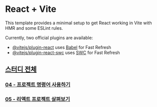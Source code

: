 # React + Vite

This template provides a minimal setup to get React working in Vite with HMR and some ESLint rules.

Currently, two official plugins are available:

- [@vitejs/plugin-react](https://github.com/vitejs/vite-plugin-react/blob/main/packages/plugin-react/README.md) uses [Babel](https://babeljs.io/) for Fast Refresh
- [@vitejs/plugin-react-swc](https://github.com/vitejs/vite-plugin-react-swc) uses [SWC](https://swc.rs/) for Fast Refresh

## [스터디 전체](https://ordinary-mailman-de7.notion.site/React-first-project-14aee4b4de2480d992ecd9726ff95b8c?pvs=4)

### [04 - 프로젝트 명령어 사용하기](https://ordinary-mailman-de7.notion.site/04-14aee4b4de2480ce8ee7f44dd4338bce?pvs=4)

### [05 - 리액트 프로젝트 살펴보기](https://ordinary-mailman-de7.notion.site/05-14cee4b4de2480109b78f61341c70d1f?pvs=4)